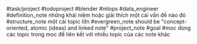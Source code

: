 #task/project 
#todoproject
#blender
#mlops 
#data_engineer 
#definition_note những khái niệm hoặc giải thích một cái vấn đề nào đó 
#structure_note một cái topic lớn 
#evergreen_note should be "concept-oriented, atomic (ideas) and linked note"
#project_note 
#goal
#moc dùng các topic trong moc để liên kết với nhiều topic của các note khác 